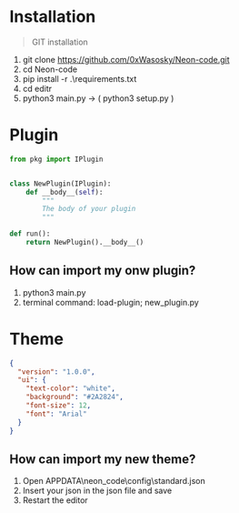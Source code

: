 # **Installation**


> GIT installation

1. git clone https://github.com/0xWasosky/Neon-code.git
2. cd Neon-code
3. pip install -r .\requirements.txt
4. cd editr
5. python3 main.py -> ( python3 setup.py )


# **Plugin**

```python
from pkg import IPlugin


class NewPlugin(IPlugin):
    def __body__(self):
        """
        The body of your plugin
        """

def run():
    return NewPlugin().__body__()
```

## How can import my onw plugin?

1. python3 main.py 
2. terminal command: load-plugin; new_plugin.py

# **Theme**

```json
{
  "version": "1.0.0",
  "ui": {
    "text-color": "white",
    "background": "#2A2824",
    "font-size": 12,
    "font": "Arial"
  }
}
```

## How can import my new theme?

1. Open APPDATA\\neon_code\\config\\standard.json
2. Insert your json in the json file and save
3. Restart the editor
